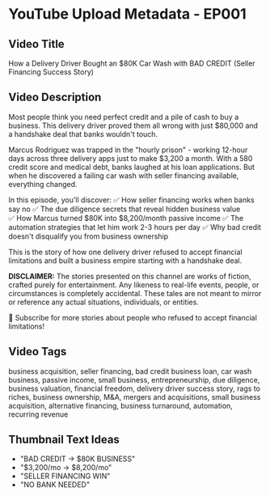 # YouTube Upload Metadata - EP001

## Video Title
How a Delivery Driver Bought an $80K Car Wash with BAD CREDIT (Seller Financing Success Story)

## Video Description
Most people think you need perfect credit and a pile of cash to buy a business. This delivery driver proved them all wrong with just $80,000 and a handshake deal that banks wouldn't touch.

Marcus Rodriguez was trapped in the "hourly prison" - working 12-hour days across three delivery apps just to make $3,200 a month. With a 580 credit score and medical debt, banks laughed at his loan applications. But when he discovered a failing car wash with seller financing available, everything changed.

In this episode, you'll discover:
✅ How seller financing works when banks say no
✅ The due diligence secrets that reveal hidden business value  
✅ How Marcus turned $80K into $8,200/month passive income
✅ The automation strategies that let him work 2-3 hours per day
✅ Why bad credit doesn't disqualify you from business ownership

This is the story of how one delivery driver refused to accept financial limitations and built a business empire starting with a handshake deal.

**DISCLAIMER:**
The stories presented on this channel are works of fiction, crafted purely for entertainment. Any likeness to real-life events, people, or circumstances is completely accidental. These tales are not meant to mirror or reference any actual situations, individuals, or entities.

🔔 Subscribe for more stories about people who refused to accept financial limitations!

## Video Tags
business acquisition, seller financing, bad credit business loan, car wash business, passive income, small business, entrepreneurship, due diligence, business valuation, financial freedom, delivery driver success story, rags to riches, business ownership, M&A, mergers and acquisitions, small business acquisition, alternative financing, business turnaround, automation, recurring revenue

## Thumbnail Text Ideas
- "BAD CREDIT → $80K BUSINESS"
- "$3,200/mo → $8,200/mo"
- "SELLER FINANCING WIN"
- "NO BANK NEEDED"